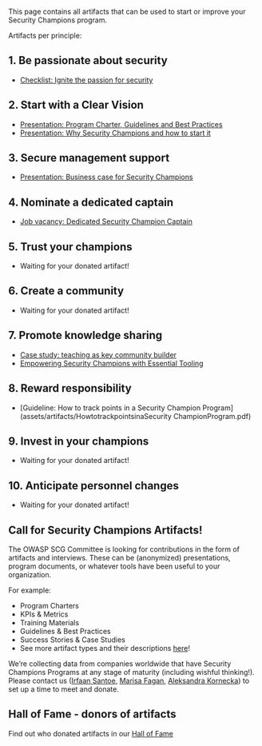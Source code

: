 This page contains all artifacts that can be used to start or improve your Security Champions program.


Artifacts per principle:

## 1. Be passionate about security
- [Checklist: Ignite the passion for security](assets/artifacts/Security%20Champions%20Guide%20-%20Be%20Passionate%20About%20Security%20-%20Checklist.pdf)

## 2. Start with a Clear Vision
- [Presentation: Program Charter, Guidelines and Best Practices](assets/artifacts/Security%20Champions%20Guide%20-%20Start%20with%20a%20Clear%20Vision%20-%20Program%20Charter,%20Guidelines%20and%20Best%20Practices.pptx)
- [Presentation: Why Security Champions and how to start it](assets/artifacts/Security%20Champions%20Guide%20-%20Start%20with%20a%20Clear%20Vision%20-%20Why%20Security%20Champions%20and%20how%20to%20start%20it.pdf)

## 3. Secure management support
- [Presentation: Business case for Security Champions](assets/artifacts/security%20champions%20(updated).pptx)

## 4. Nominate a dedicated captain
- [Job vacancy: Dedicated Security Champion Captain](assets/artifacts/Security%20Champions%20Guide%20%2D%20Nominate%20a%20dedicated%20Captain%20%2D%20Job%20vacancy.pdf)

## 5. Trust your champions
- Waiting for your donated artifact!

## 6. Create a community
- Waiting for your donated artifact!

## 7. Promote knowledge sharing
- [Case study: teaching as key community builder](assets/artifacts/Security%20Champions%20Guide%20-%20Promote%20knowledge%20sharing%20-%20teaching%20as%20key%20community%20builder.pdf)
- [Empowering Security Champions with Essential Tooling](assets/artifacts/Security%20Champions%20Guide%20-%20Promote%20knowledge%20sharing%20-%20Empowering%20Security%20Champions%20with%20Essential%20Tooling.pdf)

## 8. Reward responsibility
- [Guideline: How to track points in a Security Champion Program](assets/artifacts/HowtotrackpointsinaSecurity ChampionProgram.pdf)

## 9. Invest in your champions
- Waiting for your donated artifact!

## 10. Anticipate personnel changes
- Waiting for your donated artifact!

## Call for Security Champions Artifacts!
The OWASP SCG Committee is looking for contributions in the form of artifacts and interviews. These can be (anonymized) presentations, program documents, or whatever tools have been useful to your organization.

For example:

* Program Charters
* KPIs & Metrics
* Training Materials
* Guidelines & Best Practices
* Success Stories & Case Studies
* See more artifact types and their descriptions [here](https://docs.google.com/document/d/1eZHaBUMBxHmSLTVAhdaGVvZNl3MP5Fe-UCNFBuyY9RA/edit?usp=sharing)!

We’re collecting data from companies worldwide that have Security Champions Programs at any stage of maturity (including wishful thinking!). Please contact us ([Irfaan Santoe](https://www.linkedin.com/in/irfaansantoe/), [Marisa Fagan](https://www.linkedin.com/in/marisafagan/), [Aleksandra Kornecka](https://www.linkedin.com/in/aleksandrakornecka/)) to set up a time to meet and donate.

## Hall of Fame - donors of artifacts
Find out who donated artifacts in our [Hall of Fame](halloffame.md)
